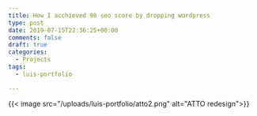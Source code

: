 ```yaml
---
title: How I acchieved 98 seo score by dropping wordpress
type: post
date: 2019-07-15T22:36:25+00:00
comments: false
draft: true
categories:
  - Projects
tags:
  - luis-portfolio

---
```




<!--more-->

{{< image src="/uploads/luis-portfolio/atto2.png" alt="ATTO redesign">}}

